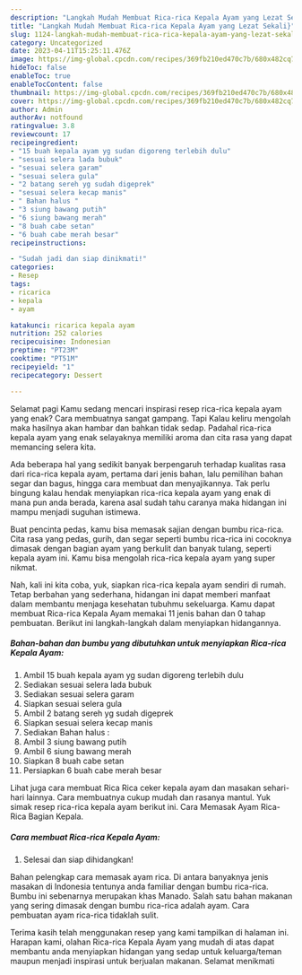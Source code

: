 ```yaml
---
description: "Langkah Mudah Membuat Rica-rica Kepala Ayam yang Lezat Sekali}"
title: "Langkah Mudah Membuat Rica-rica Kepala Ayam yang Lezat Sekali}"
slug: 1124-langkah-mudah-membuat-rica-rica-kepala-ayam-yang-lezat-sekali
category: Uncategorized
date: 2023-04-11T15:25:11.476Z
image: https://img-global.cpcdn.com/recipes/369fb210ed470c7b/680x482cq70/rica-rica-kepala-ayam-foto-resep-utama.jpg
hideToc: false
enableToc: true
enableTocContent: false
thumbnail: https://img-global.cpcdn.com/recipes/369fb210ed470c7b/680x482cq70/rica-rica-kepala-ayam-foto-resep-utama.jpg
cover: https://img-global.cpcdn.com/recipes/369fb210ed470c7b/680x482cq70/rica-rica-kepala-ayam-foto-resep-utama.jpg
author: Admin
authorAv: notfound
ratingvalue: 3.8
reviewcount: 17
recipeingredient:
- "15 buah kepala ayam yg sudan digoreng terlebih dulu"
- "sesuai selera lada bubuk"
- "sesuai selera garam"
- "sesuai selera gula"
- "2 batang sereh yg sudah digeprek"
- "sesuai selera kecap manis"
- " Bahan halus "
- "3 siung bawang putih"
- "6 siung bawang merah"
- "8 buah cabe setan"
- "6 buah cabe merah besar"
recipeinstructions:

- "Sudah jadi dan siap dinikmati!"
categories:
- Resep
tags:
- ricarica
- kepala
- ayam

katakunci: ricarica kepala ayam 
nutrition: 252 calories
recipecuisine: Indonesian
preptime: "PT23M"
cooktime: "PT51M"
recipeyield: "1"
recipecategory: Dessert

---
```



Selamat pagi Kamu sedang mencari inspirasi resep rica-rica kepala ayam yang enak? Cara membuatnya sangat gampang. Tapi Kalau keliru mengolah maka hasilnya akan hambar dan bahkan tidak sedap. Padahal rica-rica kepala ayam yang enak selayaknya memiliki aroma dan cita rasa yang dapat memancing selera kita.


Ada beberapa hal yang sedikit banyak berpengaruh terhadap kualitas rasa dari rica-rica kepala ayam, pertama dari jenis bahan, lalu pemilihan bahan segar dan bagus, hingga cara membuat dan menyajikannya. Tak perlu bingung kalau hendak menyiapkan rica-rica kepala ayam yang enak di mana pun anda berada, karena asal sudah tahu caranya maka hidangan ini mampu menjadi suguhan istimewa.

Buat pencinta pedas, kamu bisa memasak sajian dengan bumbu rica-rica. Cita rasa yang pedas, gurih, dan segar seperti bumbu rica-rica ini cocoknya dimasak dengan bagian ayam yang berkulit dan banyak tulang, seperti kepala ayam ini. Kamu bisa mengolah rica-rica kepala ayam yang super nikmat.


Nah, kali ini kita coba, yuk, siapkan rica-rica kepala ayam sendiri di rumah. Tetap berbahan yang sederhana, hidangan ini dapat memberi manfaat dalam membantu menjaga kesehatan tubuhmu sekeluarga. Kamu dapat membuat Rica-rica Kepala Ayam memakai 11 jenis bahan dan 0 tahap pembuatan. Berikut ini langkah-langkah dalam menyiapkan hidangannya.

<!--inarticleads1-->

##### Bahan-bahan dan bumbu yang dibutuhkan untuk menyiapkan Rica-rica Kepala Ayam:

1. Ambil 15 buah kepala ayam yg sudan digoreng terlebih dulu
1. Sediakan sesuai selera lada bubuk
1. Sediakan sesuai selera garam
1. Siapkan sesuai selera gula
1. Ambil 2 batang sereh yg sudah digeprek
1. Siapkan sesuai selera kecap manis
1. Sediakan  Bahan halus :
1. Ambil 3 siung bawang putih
1. Ambil 6 siung bawang merah
1. Siapkan 8 buah cabe setan
1. Persiapkan 6 buah cabe merah besar


Lihat juga cara membuat Rica Rica ceker kepala ayam dan masakan sehari-hari lainnya. Cara membuatnya cukup mudah dan rasanya mantul. Yuk simak resep rica-rica kepala ayam berikut ini. Cara Memasak Ayam Rica-Rica Bagian Kepala. 

<!--inarticleads2-->

##### Cara membuat Rica-rica Kepala Ayam:


1. Selesai dan siap dihidangkan!

Bahan pelengkap cara memasak ayam rica. Di antara banyaknya jenis masakan di Indonesia tentunya anda familiar dengan bumbu rica-rica. Bumbu ini sebenarnya merupakan khas Manado. Salah satu bahan makanan yang sering dimasak dengan bumbu rica-rica adalah ayam. Cara pembuatan ayam rica-rica tidaklah sulit. 

Terima kasih telah menggunakan resep yang kami tampilkan di halaman ini. Harapan kami, olahan Rica-rica Kepala Ayam yang mudah di atas dapat membantu anda menyiapkan hidangan yang sedap untuk keluarga/teman maupun menjadi inspirasi untuk berjualan makanan. Selamat menikmati
